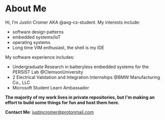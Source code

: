 # About Me

Hi, 
I’m Justin Cromer AKA @avg-cs-student. My interests include:
- software design patterns
- embedded systems/IoT
- operating systems
- Long time VIM enthusiast, the shell is my IDE

My software experience includes:
- Undergraduate Research in batteryless embedded systems for the PERSIST Lab @ClemsonUniversity
- 2 Electrical Validation and Integration Internships @BMW Manufacturing Co., LLC
- Microsoft Student Learn Ambassador


__The majority of my work lives in private repositories, but I'm making an effort to build some things
for fun and host them here.__


__Contact Me__: justincromer@protonmail.com
